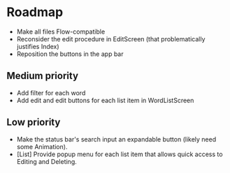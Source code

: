 # Roadmap
- Make all files Flow-compatible
- Reconsider the edit procedure in EditScreen (that problematically justifies Index)
- Reposition the buttons in the app bar

## Medium priority
- Add filter for each word
- Add edit and edit buttons for each list item in WordListScreen

## Low priority
- Make the status bar's search input an expandable button (likely need some Animation).
- [List] Provide popup menu for each list item that allows quick access to Editing and Deleting.
